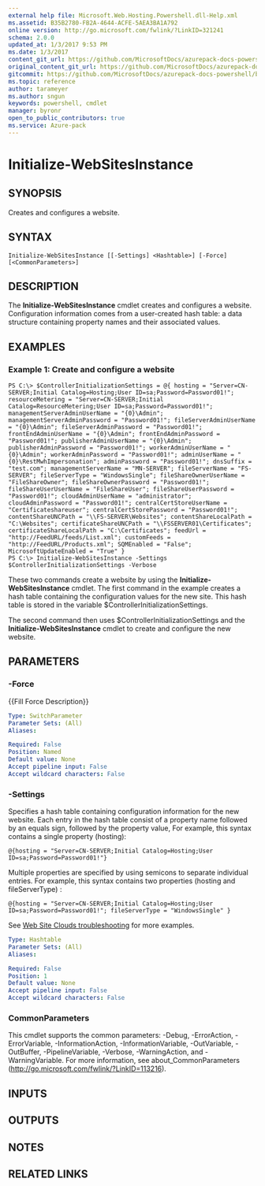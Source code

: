 ```yaml
---
external help file: Microsoft.Web.Hosting.Powershell.dll-Help.xml
ms.assetid: B35B2780-FB2A-4644-ACFE-5AEA3BA1A792
online version: http://go.microsoft.com/fwlink/?LinkID=321241
schema: 2.0.0
updated_at: 1/3/2017 9:53 PM
ms.date: 1/3/2017
content_git_url: https://github.com/MicrosoftDocs/azurepack-docs-powershell/blob/master/AzurePack-cmdlets/Websites/v1.0/Initialize-WebSitesInstance.md
original_content_git_url: https://github.com/MicrosoftDocs/azurepack-docs-powershell/blob/master/AzurePack-cmdlets/Websites/v1.0/Initialize-WebSitesInstance.md
gitcommit: https://github.com/MicrosoftDocs/azurepack-docs-powershell/blob/9b04ebf7a96dfac95b0cdb4f6ad2c39512dc39eb/AzurePack-cmdlets/Websites/v1.0/Initialize-WebSitesInstance.md
ms.topic: reference
author: tarameyer
ms.author: sngun
keywords: powershell, cmdlet
manager: byronr
open_to_public_contributors: true
ms.service: Azure-pack
---
```


# Initialize-WebSitesInstance

## SYNOPSIS
Creates and configures a website.

## SYNTAX

```
Initialize-WebSitesInstance [[-Settings] <Hashtable>] [-Force] [<CommonParameters>]
```

## DESCRIPTION
The **Initialize-WebSitesInstance** cmdlet creates and configures a website.
Configuration information comes from a user-created hash table: a data structure containing property names and their associated values.

## EXAMPLES

### Example 1: Create and configure a website
```
PS C:\> $ControllerInitializationSettings = @{ hosting = "Server=CN-SERVER;Initial Catalog=Hosting;User ID=sa;Password=Password01!"; resourceMetering = "Server=CN-SERVER;Initial Catalog=ResourceMetering;User ID=sa;Password=Password01!"; managementServerAdminUserName = "{0}\Admin"; managementServerAdminPassword = "Password01!"; fileServerAdminUserName = "{0}\Admin"; fileServerAdminPassword = "Password01!"; frontEndAdminUserName = "{0}\Admin"; frontEndAdminPassword = "Password01!"; publisherAdminUserName = "{0}\Admin"; publisherAdminPassword = "Password01!"; workerAdminUserName = "{0}\Admin"; workerAdminPassword = "Password01!"; adminUserName = "{0}\RestMwhImpersonation"; adminPassword = "Password01!"; dnsSuffix = "test.com"; managementServerName = "MN-SERVER"; fileServerName = "FS-SERVER"; fileServerType = "WindowsSingle"; fileShareOwnerUserName = "FileShareOwner"; fileShareOwnerPassword = "Password01!"; fileShareUserUserName = "FileShareUser"; fileShareUserPassword = "Password01!"; cloudAdminUserName = "administrator"; cloudAdminPassword = "Password01!"; centralCertStoreUserName = "Certificateshareuser"; centralCertStorePassword = "Password01!"; contentShareUNCPath = "\\FS-SERVER\Websites"; contentShareLocalPath = "C:\Websites"; certificateShareUNCPath = "\\FSSERVER01\Certificates"; certificateShareLocalPath = "C:\Certificates"; feedUrl = "http://FeedURL/feeds/List.xml"; customFeeds = "http://FeedURL/Products.xml"; SQMEnabled = "False"; MicrosoftUpdateEnabled = "True" }
PS C:\> Initialize-WebSitesInstance -Settings $ControllerInitializationSettings -Verbose
```

These two commands create a website by using the **Initialize-WebSitesInstance** cmdlet.
The first command in the example creates a hash table containing the configuration values for the new site.
This hash table is stored in the variable $ControllerInitializationSettings.

The second command then uses $ControllerInitializationSettings and the **Initialize-WebSitesInstance** cmdlet to create and configure the new website.

## PARAMETERS

### -Force
{{Fill Force Description}}

```yaml
Type: SwitchParameter
Parameter Sets: (All)
Aliases: 

Required: False
Position: Named
Default value: None
Accept pipeline input: False
Accept wildcard characters: False
```

### -Settings
Specifies a hash table containing configuration information for the new website.
Each entry in the hash table consist of a property name followed by an equals sign, followed by the property value, For example, this syntax contains a single property (hosting):

`@{hosting = "Server=CN-SERVER;Initial Catalog=Hosting;User ID=sa;Password=Password01!"}`

Multiple properties are specified by using semicons to separate individual entries.
For example, this syntax contains two properties (hosting and fileServerType) :

`@{hosting = "Server=CN-SERVER;Initial Catalog=Hosting;User ID=sa;Password=Password01!"; fileServerType = "WindowsSingle" }`

See [Web Site Clouds troubleshooting](https://technet.microsoft.com/en-us/library/dn554319.aspx) for more examples.

```yaml
Type: Hashtable
Parameter Sets: (All)
Aliases: 

Required: False
Position: 1
Default value: None
Accept pipeline input: False
Accept wildcard characters: False
```

### CommonParameters
This cmdlet supports the common parameters: -Debug, -ErrorAction, -ErrorVariable, -InformationAction, -InformationVariable, -OutVariable, -OutBuffer, -PipelineVariable, -Verbose, -WarningAction, and -WarningVariable. For more information, see about_CommonParameters (http://go.microsoft.com/fwlink/?LinkID=113216).

## INPUTS

## OUTPUTS

## NOTES

## RELATED LINKS

